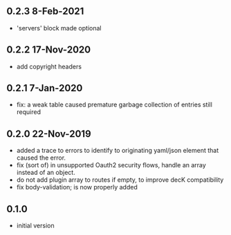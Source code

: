 ## 0.2.3 8-Feb-2021

- 'servers' block made optional

## 0.2.2 17-Nov-2020

- add copyright headers

## 0.2.1 7-Jan-2020

- fix: a weak table caused premature garbage collection of entries still
  required

## 0.2.0 22-Nov-2019

- added a trace to errors to identify to originating yaml/json element that
  caused the error.
- fix (sort of) in unsupported Oauth2 security flows, handle an array
  instead of an object.
- do not add plugin array to routes if empty, to improve decK compatibility
- fix body-validation; is now properly added

## 0.1.0

- initial version
